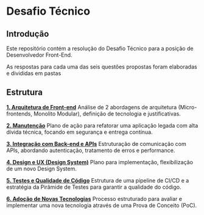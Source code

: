 # Desafio Técnico 

## Introdução

Este repositório contém a resolução do Desafio Técnico para a posição de Desenvolvedor Front-End.

As respostas para cada uma das seis questões propostas foram elaboradas e divididas em pastas

## Estrutura

**[1. Arquitetura de Front-end](./arquitetura/)**
     Análise de 2 abordagens de arquitetura (Micro-frontends, Monolito Modular), definição de tecnologia e justificativas.

**[2. Manutenção](./manutencao/)**
    Plano de ação para refatorar uma aplicação legada com alta dívida técnica, focando em segurança e entrega contínua.

**[3. Integração com Back-end e APIs](./integracao-apis/)**
    Estruturação de comunicação com APIs, abordando autenticação, tratamento de erros e performance.

 **[4. Design e UX (Design System)](./design-system/)**
    Plano para implementação, flexibilização de um novo Design System.

 **[5. Testes e Qualidade de Código](./testes-e-qualidade/)**
    Estrutura de uma pipeline de CI/CD e a estratégia da Pirâmide de Testes para garantir a qualidade do código.

 **[6. Adoção de Novas Tecnologias](./adocao-tecnologias/)**
    Processo estruturado para avaliar e implementar uma nova tecnologia através de uma Prova de Conceito (PoC).